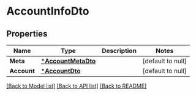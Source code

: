 # AccountInfoDto

## Properties
Name | Type | Description | Notes
------------ | ------------- | ------------- | -------------
**Meta** | [***AccountMetaDto**](AccountMetaDto.md) |  | [default to null]
**Account** | [***AccountDto**](AccountDto.md) |  | [default to null]

[[Back to Model list]](../README.md#documentation-for-models) [[Back to API list]](../README.md#documentation-for-api-endpoints) [[Back to README]](../README.md)



